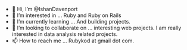- 👋 Hi, I’m @IshanDavenport
- 👀 I’m interested in ... Ruby and Ruby on Rails
- 🌱 I’m currently learning ... And building projects.
- 💞️ I’m looking to collaborate on ... interesting web projects. I am really interested in data analysis related projects.
- 📫 How to reach me ... Rubykod at gmail dot com.

<!---
IshanDavenport/IshanDavenport is a ✨ special ✨ repository because its `README.md` (this file) appears on your GitHub profile.
You can click the Preview link to take a look at your changes.
--->
